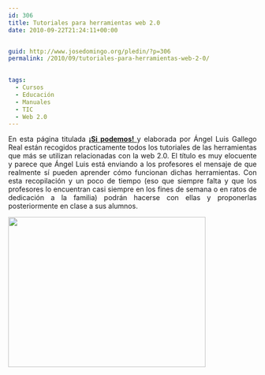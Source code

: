 ```yaml
---
id: 306
title: Tutoriales para herramientas web 2.0
date: 2010-09-22T21:24:11+00:00


guid: http://www.josedomingo.org/pledin/?p=306
permalink: /2010/09/tutoriales-para-herramientas-web-2-0/

  
tags:
  - Cursos
  - Educación
  - Manuales
  - TIC
  - Web 2.0
---
```

<p style="text-align: justify;">
  En esta página titulada <a href="http://aliso.pntic.mec.es/agalle17/tutoriales/flashmo_098_3d_curve_wall.html" target="_blank"><strong>¡Si podemos! </strong></a>y elaborada por Ángel Luis Gallego Real están recogidos practicamente todos los tutoriales de las herramientas que más se utilizan relacionadas con la web 2.0. El título es muy elocuente y parece que Ángel Luis está enviando a los profesores el mensaje de que realmente sí pueden aprender cómo funcionan dichas herramientas. Con esta recopilación y un poco de tiempo (eso que siempre falta y que los profesores lo encuentran casi siempre en los fines de semana o en ratos de dedicación a la familia) podrán hacerse con ellas y proponerlas posteriormente en clase a sus alumnos.
</p>

<p style="text-align: justify;">
  <img class="aligncenter" title="sipodemos" src="http://2.bp.blogspot.com/_nFd5JoMNQR8/THo5EOnsAuI/AAAAAAAABr8/Ik6dR_3ygOM/s400/Captura+de+pantalla+2010-07-26+a+las+17.13.33.png" alt="" width="400" height="305" />
</p>

<!-- AddThis Advanced Settings generic via filter on the_content -->

<!-- AddThis Share Buttons generic via filter on the_content -->